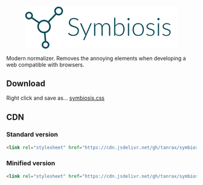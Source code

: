 <p align="center">
<img src="logo.png" width="80%">
</p>

Modern normalizer. Removes the annoying elements when developing a web compatible with browsers.

## Download

Right click and save as... [symbiosis.css](https://raw.githubusercontent.com/tanrax/symbiosis-css/v1.3/symbiosis.css)

## CDN

### Standard version

``` html
<link rel="stylesheet" href="https://cdn.jsdelivr.net/gh/tanrax/symbiosis-css@v1.3/symbiosis.css">
```

### Minified version

``` html
<link rel="stylesheet" href="https://cdn.jsdelivr.net/gh/tanrax/symbiosis-css@v1.3/symbiosis.min.css">
```
